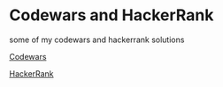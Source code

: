 # Codewars and HackerRank
some of my codewars and hackerrank solutions

[Codewars](https://www.codewars.com/users/RuslanNiu)

[HackerRank](https://www.hackerrank.com/niuruslan)
